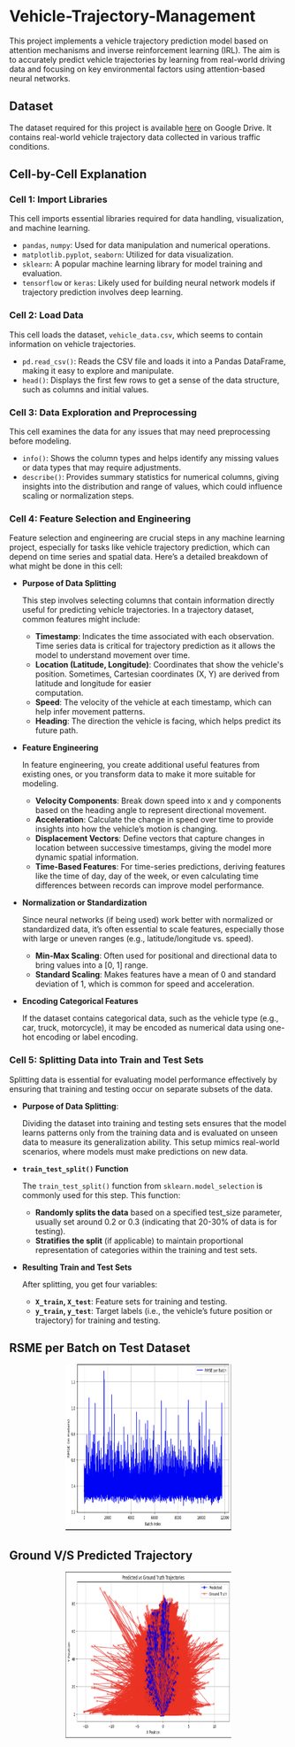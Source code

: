 # Vehicle-Trajectory-Management
This project implements a vehicle trajectory prediction model based on attention mechanisms and inverse reinforcement learning (IRL). The aim is to accurately predict vehicle trajectories by learning from real-world driving data and focusing on key environmental factors using attention-based neural networks.


## Dataset
The dataset required for this project is available [here](https://drive.google.com/drive/folders/1wlT7E1dJ4I-D-7t0fN5DhWLt5uLT9eUi) on Google Drive. It contains real-world vehicle trajectory data collected in various traffic conditions.


## Cell-by-Cell Explanation
### Cell 1: Import Libraries
This cell imports essential libraries required for data handling, visualization, and machine learning.
  - `pandas`, `numpy`: Used for data manipulation and numerical operations.
  - `matplotlib.pyplot`, `seaborn`: Utilized for data visualization.
  - `sklearn`: A popular machine learning library for model training and evaluation.
  - `tensorflow` or `keras`: Likely used for building neural network models if trajectory prediction involves deep learning.

### Cell 2: Load Data
This cell loads the dataset, `vehicle_data.csv`, which seems to contain information on vehicle trajectories.
  - `pd.read_csv()`: Reads the CSV file and loads it into a Pandas DataFrame, making it easy to explore and manipulate.
  - `head()`: Displays the first few rows to get a sense of the data structure, such as columns and initial values.

### Cell 3: Data Exploration and Preprocessing
This cell examines the data for any issues that may need preprocessing before modeling.
  - `info()`: Shows the column types and helps identify any missing values or data types that may require adjustments.
  - `describe()`: Provides summary statistics for numerical columns, giving insights into the distribution and range of values, which could influence scaling or normalization steps.

### Cell 4: Feature Selection and Engineering
Feature selection and engineering are crucial steps in any machine learning project, especially for tasks like vehicle trajectory prediction, which can depend on time series and spatial data. Here’s a detailed breakdown of what might be done in this cell:
  -  **Purpose of Data Splitting**
    
     This step involves selecting columns that contain information directly useful for predicting vehicle trajectories. In a trajectory dataset, common features might include:
      - **Timestamp**: Indicates the time associated with each observation. Time series data is critical for trajectory prediction as it allows the model to understand movement over time.
      - **Location (Latitude, Longitude)**: Coordinates that show the vehicle's position. Sometimes, Cartesian coordinates (X, Y) are derived from latitude and longitude for easier       
        computation.
      - **Speed**: The velocity of the vehicle at each timestamp, which can help infer movement patterns.
      - **Heading**: The direction the vehicle is facing, which helps predict its future path.
   
        
  -  **Feature Engineering**
    
     In feature engineering, you create additional useful features from existing ones, or you transform data to make it more suitable for modeling.
      - **Velocity Components**: Break down speed into x and y components based on the heading angle to represent directional movement.
      - **Acceleration**: Calculate the change in speed over time to provide insights into how the vehicle’s motion is changing.
      - **Displacement Vectors**: Define vectors that capture changes in location between successive timestamps, giving the model more dynamic spatial information.
      - **Time-Based Features**: For time-series predictions, deriving features like the time of day, day of the week, or even calculating time differences between records can improve model performance.
   



  - **Normalization or Standardization**
    
    Since neural networks (if being used) work better with normalized or standardized data, it’s often essential to scale features, especially those with large or uneven ranges (e.g., latitude/longitude vs. speed).

    - **Min-Max Scaling**: Often used for positional and directional data to bring values into a [0, 1] range.
    - **Standard Scaling**: Makes features have a mean of 0 and standard deviation of 1, which is common for speed and acceleration.
- **Encoding Categorical Features**

    If the dataset contains categorical data, such as the vehicle type (e.g., car, truck, motorcycle), it may be encoded as numerical data using one-hot encoding or label encoding.

### Cell 5: Splitting Data into Train and Test Sets

Splitting data is essential for evaluating model performance effectively by ensuring that training and testing occur on separate subsets of the data.

- **Purpose of Data Splitting**: 

    Dividing the dataset into training and testing sets ensures that the model learns patterns only from the training data and is evaluated on unseen data to measure its generalization ability. This setup mimics real-world scenarios, where models must make predictions on new data.

- **`train_test_split()` Function**

    The `train_test_split()` function from `sklearn.model_selection` is commonly used for this step. This function:

    - **Randomly splits the data** based on a specified test_size parameter, usually set around 0.2 or 0.3 (indicating that 20-30% of data is for testing).
    - **Stratifies the split** (if applicable) to maintain proportional representation of categories within the training and test sets.


- **Resulting Train and Test Sets**

    After splitting, you get four variables:

    - **`X_train`, `X_test`**: Feature sets for training and testing.
    - **`y_train`, `y_test`**: Target labels (i.e., the vehicle’s future position or trajectory) for training and testing.


## RSME per Batch on Test Dataset
<p align="center">
  <img src="Screenshot from 2024-11-12 10-01-55[1].png" width="300" height="300" />
</p>

## Ground V/S Predicted Trajectory
<p align="center">
  <img src="Screenshot from 2024-11-12 10-31-15.png" width="300" height="300" />
</p>
